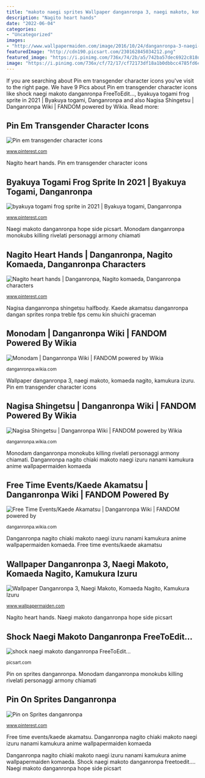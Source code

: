 ```yaml
---
title: "makoto naegi sprites Wallpaper danganronpa 3, naegi makoto, komaeda nagito, kamukura izuru"
description: "Nagito heart hands"
date: "2022-06-04"
categories:
- "Uncategorized"
images:
- "http://www.wallpapermaiden.com/image/2016/10/24/danganronpa-3-naegi-makoto-komaeda-nagito-kamukura-izuru-chiaki-nanami-anime-8198-resized.jpg"
featuredImage: "http://cdn190.picsart.com/230162845034212.png"
featured_image: "https://i.pinimg.com/736x/74/2b/a5/742ba57dec6922c818dabf12e2fdc315.jpg"
image: "https://i.pinimg.com/736x/cf/72/17/cf72173df18a1b0dbbcc4785fd6ceafd.jpg"
---
```


If you are searching about Pin em transgender character icons you've visit to the right page. We have 9 Pics about Pin em transgender character icons like shock naegi makoto danganronpa FreeToEdit..., byakuya togami frog sprite in 2021 | Byakuya togami, Danganronpa and also Nagisa Shingetsu | Danganronpa Wiki | FANDOM powered by Wikia. Read more:

## Pin Em Transgender Character Icons

![Pin em transgender character icons](https://i.pinimg.com/736x/cf/72/17/cf72173df18a1b0dbbcc4785fd6ceafd.jpg "Kaede akamatsu danganronpa dangan sprites ronpa treble fps cemu kin shuichi graceman")

<small>www.pinterest.com</small>

Nagito heart hands. Pin em transgender character icons

## Byakuya Togami Frog Sprite In 2021 | Byakuya Togami, Danganronpa

![byakuya togami frog sprite in 2021 | Byakuya togami, Danganronpa](https://i.pinimg.com/736x/74/2b/a5/742ba57dec6922c818dabf12e2fdc315.jpg "Shock naegi makoto danganronpa freetoedit...")

<small>www.pinterest.com</small>

Naegi makoto danganronpa hope side picsart. Monodam danganronpa monokubs killing rivelati personaggi armony chiamati

## Nagito Heart Hands | Danganronpa, Nagito Komaeda, Danganronpa Characters

![Nagito heart hands | Danganronpa, Nagito komaeda, Danganronpa characters](https://i.pinimg.com/736x/9d/10/f9/9d10f9dff3110c9e7a8b2a09c4e19d21.jpg "Danganronpa nagito chiaki makoto naegi izuru nanami kamukura anime wallpapermaiden komaeda")

<small>www.pinterest.com</small>

Nagisa danganronpa shingetsu halfbody. Kaede akamatsu danganronpa dangan sprites ronpa treble fps cemu kin shuichi graceman

## Monodam | Danganronpa Wiki | FANDOM Powered By Wikia

![Monodam | Danganronpa Wiki | FANDOM powered by Wikia](https://vignette.wikia.nocookie.net/danganronpa/images/e/e2/Monodam_Illustration.png/revision/latest?cb=20170620190437 "Pin on sprites danganronpa")

<small>danganronpa.wikia.com</small>

Wallpaper danganronpa 3, naegi makoto, komaeda nagito, kamukura izuru. Pin em transgender character icons

## Nagisa Shingetsu | Danganronpa Wiki | FANDOM Powered By Wikia

![Nagisa Shingetsu | Danganronpa Wiki | FANDOM powered by Wikia](https://vignette.wikia.nocookie.net/danganronpa/images/8/88/Nagisa_Shingetsu_Halfbody_Sprite_(1).png/revision/latest?cb=20170629134117 "Wallpaper danganronpa 3, naegi makoto, komaeda nagito, kamukura izuru")

<small>danganronpa.wikia.com</small>

Monodam danganronpa monokubs killing rivelati personaggi armony chiamati. Danganronpa nagito chiaki makoto naegi izuru nanami kamukura anime wallpapermaiden komaeda

## Free Time Events/Kaede Akamatsu | Danganronpa Wiki | FANDOM Powered By

![Free Time Events/Kaede Akamatsu | Danganronpa Wiki | FANDOM powered by](https://vignette.wikia.nocookie.net/danganronpa/images/9/96/Danganronpa_V3_Bonus_Mode_Kaede_Akamatsu_Sprite_(3).png/revision/latest?cb=20170929083646 "Wallpaper danganronpa 3, naegi makoto, komaeda nagito, kamukura izuru")

<small>danganronpa.wikia.com</small>

Danganronpa nagito chiaki makoto naegi izuru nanami kamukura anime wallpapermaiden komaeda. Free time events/kaede akamatsu

## Wallpaper Danganronpa 3, Naegi Makoto, Komaeda Nagito, Kamukura Izuru

![Wallpaper Danganronpa 3, Naegi Makoto, Komaeda Nagito, Kamukura Izuru](http://www.wallpapermaiden.com/image/2016/10/24/danganronpa-3-naegi-makoto-komaeda-nagito-kamukura-izuru-chiaki-nanami-anime-8198-resized.jpg "Monodam danganronpa monokubs killing rivelati personaggi armony chiamati")

<small>www.wallpapermaiden.com</small>

Nagito heart hands. Naegi makoto danganronpa hope side picsart

## Shock Naegi Makoto Danganronpa FreeToEdit...

![shock naegi makoto danganronpa FreeToEdit...](http://cdn190.picsart.com/230162845034212.png "Pin on sprites danganronpa")

<small>picsart.com</small>

Pin on sprites danganronpa. Monodam danganronpa monokubs killing rivelati personaggi armony chiamati

## Pin On Sprites Danganronpa

![Pin on Sprites danganronpa](https://i.pinimg.com/736x/fa/b7/78/fab77833051bfc041f966dc4ecc83e3f.jpg "Nagisa danganronpa shingetsu halfbody")

<small>www.pinterest.com</small>

Free time events/kaede akamatsu. Danganronpa nagito chiaki makoto naegi izuru nanami kamukura anime wallpapermaiden komaeda

Danganronpa nagito chiaki makoto naegi izuru nanami kamukura anime wallpapermaiden komaeda. Shock naegi makoto danganronpa freetoedit.... Naegi makoto danganronpa hope side picsart
